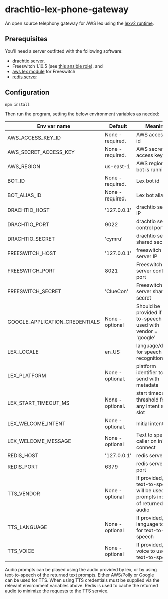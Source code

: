 # drachtio-lex-phone-gateway

An open source telephony gateway for AWS lex using the [lexv2 runtime](https://aws.amazon.com/blogs/aws/amazon-lex-enhanced-console-experience/).

## Prerequisites
You'll need a server outfitted with the following software:

- [drachtio server](https://drachtio.org),
- Freeswitch 1.10.5 (see [this ansible role](https://github.com/davehorton/ansible-role-fsmrf)), and
- [aws lex module](https://github.com/davehorton/drachtio-freeswitch-modules/tree/master/modules/mod_aws_lex) for Freeswitch
- [redis server](https://redis.io)

## Configuration
```
npm install
```
Then run the program, setting the below environment variables as needed:

|Env var name|Default|Meaning|
|------------|---------|-------|
|AWS_ACCESS_KEY_ID|None - required.|AWS access key id|
|AWS_SECRET_ACCESS_KEY|None - required.|AWS secret access key|
|AWS_REGION|us-east-1|AWS region the bot is running in|
|BOT_ID|None - required.|Lex bot id|
|BOT_ALIAS_ID|None - required.|Lex bot alias id|
|DRACHTIO_HOST|'127.0.0.1'|drachtio server IP|
|DRACHTIO_PORT|9022|drachtio server control port|
|DRACHTIO_SECRET|'cymru'|drachtio server shared secret|
|FREESWITCH_HOST|'127.0.0.1'|freeswitch server IP|
|FREESWITCH_PORT|8021|Freeswitch server control port|
|FREESWITCH_SECRET|'ClueCon'|Freeswitch server shared secret|
|GOOGLE_APPLICATION_CREDENTIALS|None - optional|Should be provided if text-to-speech is used with vendor = 'google'|
|LEX_LOCALE|en_US|language/dialect for speech recognition|
|LEX_PLATFORM|None - optional.|platform identifier to send with metadata|
|LEX_START_TIMEOUT_MS|None - optional.|start timeout threshold for any intent and slot|
|LEX_WELCOME_INTENT|None - optional.|Initial intent|
|LEX_WELCOME_MESSAGE|None - optional|Text to speak to caller on initial connect|
|REDIS_HOST|'127.0.0.1'|redis server IP|
|REDIS_PORT|6379|redis server tcp port|
|TTS_VENDOR|None - optional|If provided, text-to-speech will be used for prompts instead of returned audio|
|TTS_LANGUAGE|None - optional| If provided, language to use for text-to-speech|
|TTS_VOICE|None - optional|If provided, voice to use for text-to-speech|

Audio prompts can be played using the audio provided by lex, or by using text-to-speech of the returned text prompts.  Either AWS/Polly or Google can be used for TTS.  When using TTS credentials must be supplied via the relevant environment variables above.  Redis is used to cache the returned audio to minimize the requests to the TTS service.